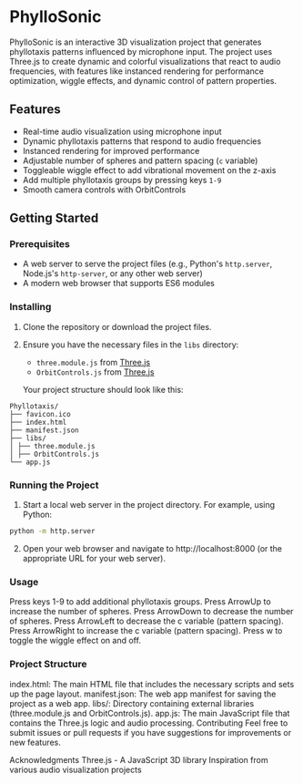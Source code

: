 # PhylloSonic

PhylloSonic is an interactive 3D visualization project that generates phyllotaxis patterns influenced by microphone input. The project uses Three.js to create dynamic and colorful visualizations that react to audio frequencies, with features like instanced rendering for performance optimization, wiggle effects, and dynamic control of pattern properties.

## Features

- Real-time audio visualization using microphone input
- Dynamic phyllotaxis patterns that respond to audio frequencies
- Instanced rendering for improved performance
- Adjustable number of spheres and pattern spacing (`c` variable)
- Toggleable wiggle effect to add vibrational movement on the z-axis
- Add multiple phyllotaxis groups by pressing keys `1-9`
- Smooth camera controls with OrbitControls

## Getting Started

### Prerequisites

- A web server to serve the project files (e.g., Python's `http.server`, Node.js's `http-server`, or any other web server)
- A modern web browser that supports ES6 modules

### Installing

1. Clone the repository or download the project files.
2. Ensure you have the necessary files in the `libs` directory:

   - `three.module.js` from [Three.js](https://unpkg.com/three@0.128.0/build/three.module.js)
   - `OrbitControls.js` from [Three.js](https://unpkg.com/three@0.128.0/examples/jsm/controls/OrbitControls.js)

   Your project structure should look like this:
   
```
Phyllotaxis/
├── favicon.ico
├── index.html
├── manifest.json
├── libs/
│ ├── three.module.js
│ ├── OrbitControls.js
└── app.js
```
### Running the Project

1. Start a local web server in the project directory. For example, using Python:
```sh
python -m http.server
```

2. Open your web browser and navigate to http://localhost:8000 (or the appropriate URL for your web server).

### Usage
Press keys 1-9 to add additional phyllotaxis groups.
Press ArrowUp to increase the number of spheres.
Press ArrowDown to decrease the number of spheres.
Press ArrowLeft to decrease the c variable (pattern spacing).
Press ArrowRight to increase the c variable (pattern spacing).
Press w to toggle the wiggle effect on and off.

### Project Structure
index.html: The main HTML file that includes the necessary scripts and sets up the page layout.
manifest.json: The web app manifest for saving the project as a web app.
libs/: Directory containing external libraries (three.module.js and OrbitControls.js).
app.js: The main JavaScript file that contains the Three.js logic and audio processing.
Contributing
Feel free to submit issues or pull requests if you have suggestions for improvements or new features.

Acknowledgments
Three.js - A JavaScript 3D library
Inspiration from various audio visualization projects
